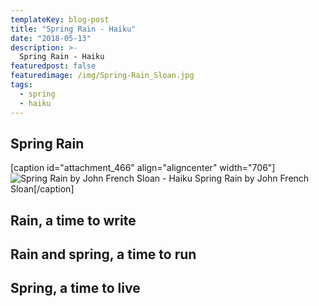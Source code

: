 ```yaml
---
templateKey: blog-post
title: "Spring Rain - Haiku"
date: "2018-05-13"
description: >-
  Spring Rain - Haiku
featuredpost: false
featuredimage: /img/Spring-Rain_Sloan.jpg
tags:
  - spring
  - haiku
---
```


## Spring Rain

\[caption id="attachment\_466" align="aligncenter" width="706"\]![Spring Rain by John French Sloan - Haiku](https://stefantesoi.com/wp-content/uploads/2018/05/Spring-Rain_Sloan.jpg) Spring Rain by John French Sloan\[/caption\]

## Rain, a time to write

## Rain and spring, a time to run

## Spring, a time to live
